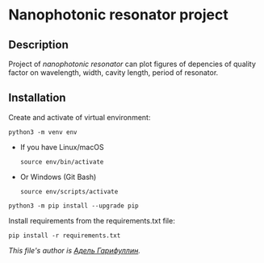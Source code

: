 # Nanophotonic resonator project

## Description
Project of *nanophotonic resonator* can plot figures of depencies of quality factor on wavelength, width, cavity length, period of resonator.

## Installation
Create and activate of virtual environment:

```
python3 -m venv env
```

* If you have Linux/macOS

    ```
    source env/bin/activate
    ```

* Or Windows (Git Bash)

    ```
    source env/scripts/activate
    ```

```
python3 -m pip install --upgrade pip
```

Install requirements from the requirements.txt file:

```
pip install -r requirements.txt
```

_This file's author is [Адель Гарифуллин](https://github.com/AIGarifullin)._
